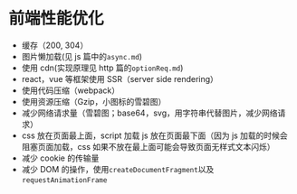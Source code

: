 # 前端性能优化

- 缓存（200, 304）
- 图片懒加载(见 js 篇中的`async.md`)
- 使用 cdn(实现原理见 http 篇的`optionReq.md`)
- react，vue 等框架使用 SSR（server side rendering）
- 使用代码压缩（webpack）
- 使用资源压缩（Gzip，小图标的雪碧图）
- 减少网络请求量（雪碧图；base64，svg，用字符串代替图片，减少网络请求）
- css 放在页面最上面，script 加载 js 放在页面最下面（因为 js 加载的时候会阻塞页面加载，css 如果不放在最上面可能会导致页面无样式文本闪烁）
- 减少 cookie 的传输量
- 减少 DOM 的操作，使用`createDocumentFragment`以及`requestAnimationFrame`
